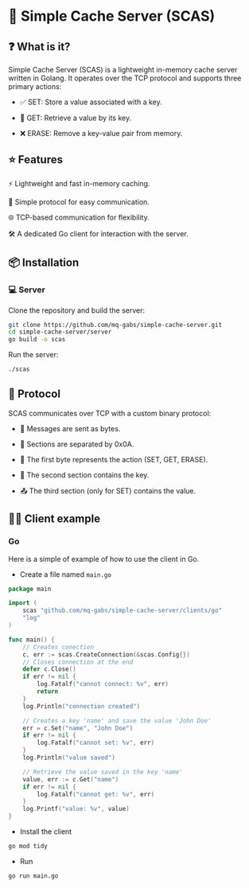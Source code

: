 # :rocket: Simple Cache Server (SCAS)

## :question: What is it?

Simple Cache Server (SCAS) is a lightweight in-memory cache server written in Golang. It operates over the TCP protocol and supports three primary actions:

- :white_check_mark: SET: Store a value associated with a key.

- :mag_right: GET: Retrieve a value by its key.

- :x: ERASE: Remove a key-value pair from memory.

## :star: Features

⚡ Lightweight and fast in-memory caching.

🎯 Simple protocol for easy communication.

🌐 TCP-based communication for flexibility.

🛠️ A dedicated Go client for interaction with the server.

## 📦 Installation

### :computer: Server

Clone the repository and build the server:

```bash
git clone https://github.com/mq-gabs/simple-cache-server.git
cd simple-cache-server/server
go build -o scas
```

Run the server:

```bash
./scas
```

## :link: Protocol

SCAS communicates over TCP with a custom binary protocol:

- :satellite: Messages are sent as bytes.

- :small_blue_diamond: Sections are separated by 0x0A.

- :ticket: The first byte represents the action (SET, GET, ERASE).

- :key: The second section contains the key.

- :outbox_tray: The third section (only for SET) contains the value.

## 🧑‍💻 Client example

### Go

Here is a simple of example of how to use the client in Go.

- Create a file named `main.go`
```go
package main

import (
	scas "github.com/mq-gabs/simple-cache-server/clients/go"
	"log"
)

func main() {
	// Creates conection
	c, err := scas.CreateConnection(&scas.Config{})
	// Closes connection at the end
	defer c.Close()
	if err != nil {
		log.Fatalf("cannot connect: %v", err)
		return
	}
	log.Println("connection created")

	// Creates a key 'name' and save the value 'John Doe'
	err = c.Set("name", "John Doe")
	if err != nil {
		log.Fatalf("cannot set: %v", err)
	}
	log.Println("value saved")

	// Retrieve the value saved in the key 'name'
	value, err := c.Get("name")
	if err != nil {
		log.Fatalf("cannot get: %v", err)
	}
	log.Printf("value: %v", value)
}
```

- Install the client
```bash
go mod tidy
```

- Run
```bash
go run main.go
```
